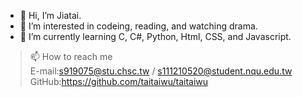 - 👋 Hi, I’m Jiatai.
- 👀 I’m interested in codeing, reading, and watching drama.
- 🌱 I’m currently learning C, C#, Python, Html, CSS, and Javascript.
>📫 How to reach me<br>
E-mail:s919075@stu.chsc.tw / s111210520@student.nqu.edu.tw<br>
  GitHub:https://github.com/taitaiwu/taitaiwu


